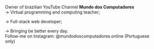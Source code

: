 Owner of brazilian YouTube Channel **Mundo dos Computadores** 
<br/>
-> Virtual programming and computing teacher;

-> Full-stack web developer;

-> Bringing be better every day.
<br/>
Follow-me on Instagram: @mundodoscomputadores.online (Portuguese only)

<!---
diogenes-souza-dev/diogenes-souza-dev is a ✨ special ✨ repository because its `README.md` (this file) appears on your GitHub profile.
You can click the Preview link to take a look at your changes.
--->
